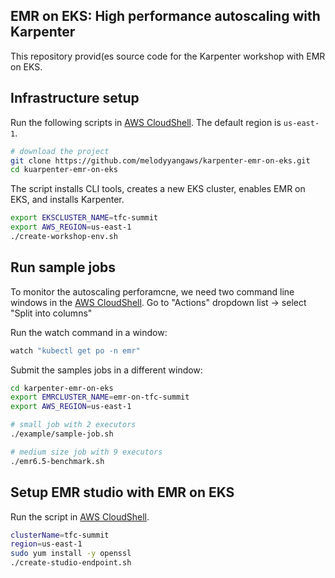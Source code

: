 ## EMR on EKS: High performance autoscaling with Karpenter

This repository provid(es source code for the Karpenter workshop with EMR on EKS. 

## Infrastructure setup

Run the following scripts in [AWS CloudShell](https://us-east-1.console.aws.amazon.com/cloudshell?region=us-east-1). The default region is `us-east-1`.
```bash
# download the project
git clone https://github.com/melodyyangaws/karpenter-emr-on-eks.git
cd kuarpenter-emr-on-eks
````

The script installs CLI tools, creates a new EKS cluster, enables EMR on EKS, and installs Karpenter.
```bash
export EKSCLUSTER_NAME=tfc-summit
export AWS_REGION=us-east-1
./create-workshop-env.sh
```

## Run sample jobs
To monitor the autoscaling perforamcne, we need two command line windows in the [AWS CloudShell](https://us-east-1.console.aws.amazon.com/cloudshell?region=us-east-1). Go to "Actions" dropdown list -> select "Split into columns"

Run the watch command in a window:
```bash
watch "kubectl get po -n emr"
```

Submit the samples jobs in a different window:

```bash
cd karpenter-emr-on-eks
export EMRCLUSTER_NAME=emr-on-tfc-summit
export AWS_REGION=us-east-1
```
```bash
# small job with 2 executors
./example/sample-job.sh
```
```bash
# medium size job with 9 executors
./emr6.5-benchmark.sh
```
## Setup EMR studio with EMR on EKS
Run the script in [AWS CloudShell](https://us-east-1.console.aws.amazon.com/cloudshell?region=us-east-1).

```bash
clusterName=tfc-summit
region=us-east-1
sudo yum install -y openssl
./create-studio-endpoint.sh
````
